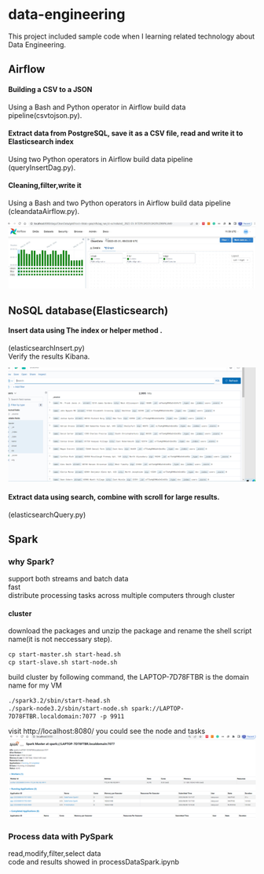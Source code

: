 # data-engineering

This project included sample code when I learning related technology about Data Engineering.
## Airflow
####  Building a CSV to a JSON  
Using a Bash and Python operator in Airflow build data pipeline(csvtojson.py).

####  Extract data from PostgreSQL, save it as a CSV file, read and write it to  Elasticsearch index
Using  two Python operators in Airflow build data pipeline (queryInsertDag.py).

#### Cleaning,filter,write it

Using a Bash and two Python operators in Airflow build data pipeline (cleandataAirflow.py).

![cleandataAirflow](https://github.com/XiaoyuSun-hub/data-engineering/blob/master/pic/airflow_cleandata.jpg)


## NoSQL database(Elasticsearch) 
#### Insert data using The index or helper method .
(elasticsearchInsert.py)  
Verify the results Kibana.

![Kibana](https://github.com/XiaoyuSun-hub/data-engineering/blob/master/pic/elastic_kibanna.png)


#### Extract data using search, combine with scroll for large results.
 (elasticsearchQuery.py)
 
##  Spark
### why Spark?
support both streams and batch data  
fast   
distribute processing tasks across multiple computers through cluster  



#### cluster
download the packages and unzip the package and rename the shell script name(it is not neccessary step).
```
cp start-master.sh start-head.sh
cp start-slave.sh start-node.sh
```

build cluster by following command, the LAPTOP-7D78FTBR is the domain name for my VM
```
./spark3.2/sbin/start-head.sh
./spark-node3.2/sbin/start-node.sh spark://LAPTOP-7D78FTBR.localdomain:7077 -p 9911
```
visit http://localhost:8080/  you could see the node and tasks  
![Cluster](https://github.com/XiaoyuSun-hub/data-engineering/blob/master/pic/spark_cluster.png)

### Process data with PySpark
read,modify,filter,select data  
code and results showed in processDataSpark.ipynb









